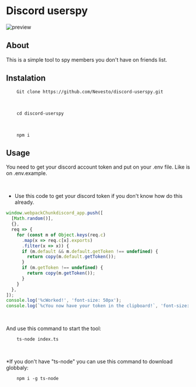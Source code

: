 # Discord userspy
![preview](https://github.com/Nevesto/discord-userspy/assets/87545167/0d75ec35-e4f4-4cb0-8d0f-6d9d11f612da)

## About

This is a simple tool to spy members you don't have on friends list.

## Instalation

````
    Git clone https://github.com/Nevesto/discord-userspy.git
````

<br />


````
    cd discord-userspy
````

<br />

````
    npm i
````

## Usage

You need to get your discord account token and put on your .env file. Like is on .env.example.

<br />

- Use this code to get your discord token if you don't know how do this already. 

```js
window.webpackChunkdiscord_app.push([
  [Math.random()],
  {},
  req => {
    for (const m of Object.keys(req.c)
      .map(x => req.c[x].exports)
      .filter(x => x)) {
      if (m.default && m.default.getToken !== undefined) {
        return copy(m.default.getToken());
      }
      if (m.getToken !== undefined) {
        return copy(m.getToken());
      }
    }
  },
]);
console.log('%cWorked!', 'font-size: 50px');
console.log(`%cYou now have your token in the clipboard!`, 'font-size: 16px');
```

<br />

And use this command to start the tool:

````
    ts-node index.ts
````
<br />

*If you don't have "ts-node" you can use this command to download globbaly:

````
    npm i -g ts-node
````